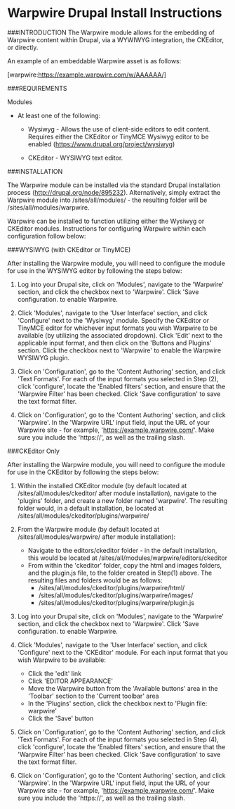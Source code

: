 # Warpwire Drupal Install Instructions

###INTRODUCTION
The Warpwire module allows for the embedding of Warpwire content within Drupal,
via a WYWIWYG integration, the CKEditor, or directly.

An example of an embeddable Warpwire asset is as follows:

[warpwire:https://example.warpwire.com/w/AAAAAA/]

###REQUIREMENTS

Modules
 * At least one of the following:
   
   - Wysiwyg - Allows the use of client-side editors to edit content.
               Requires either the CKEditor or TinyMCE Wysiwyg editor to be enabled
 	            (https://www.drupal.org/project/wysiwyg)

   - CKEditor - WYSIWYG text editor.


###INSTALLATION

The Warpwire module can be installed via the standard Drupal installation process
(http://drupal.org/node/895232).  Alternatively, simply extract the Warpwire module into
/sites/all/modules/ - the resulting folder will be /sites/all/modules/warpwire.

Warpwire can be installed to function utilizing either the Wysiwyg or CKEditor modules.  Instructions
for configuring Warpwire within each configuration follow below:


###WYSIWYG (with CKEditor or TinyMCE)

After installing the Warpwire module, you will need to configure the module 
for use in the WYSIWYG editor by following the steps below:

1) Log into your Drupal site, click on 'Modules', navigate to the 'Warpwire' section, and
   click the checkbox next to 'Warpwire'.  Click 'Save configuration. to enable Warpwire.

2) Click 'Modules', navigate to the 'User Interface' section, and click 'Configure'
   next to the 'Wysiwyg' module.  Specify the CKEditor or TinyMCE editor for whichever input formats
   you wish Warpwire to be available (by utilizing the associated dropdown).  Click
   'Edit' next to the applicable input format, and then click on the 'Buttons and Plugins'
   section.  Click the checkbox next to 'Warpwire' to enable the Warpwire WYSIWYG plugin.

3) Click on 'Configuration', go to the 'Content Authoring' section, and click 'Text Formats'.
   For each of the input formats you selected in Step (2), click 'configure', locate the 
   'Enabled filters' section, and ensure that the 'Warpwire Filter' has been checked.  Click
   'Save configuration' to save the text format filter.

4) Click on 'Configuration', go to the 'Content Authoring' section, and click 'Warpwire'.
   In the 'Warpwire URL' input field, input the URL of your Warpwire site - for example, 
   'https://example.warpwire.com/'.  Make sure you include the 'https://', as well as the trailing
   slash.

###CKEditor Only

After installing the Warpwire module, you will need to configure the module 
for use in the CKEditor by following the steps below:

1) Within the installed CKEditor module (by default located at /sites/all/modules/ckeditor/ 
   after module installation), navigate to the 'plugins' folder, and create a new folder named
   'warpwire'.  The resulting folder would, in a default installation, be located
   at /sites/all/modules/ckeditor/plugins/warpwire/

2) From the Warpwire module (by default located at /sites/all/modules/warpwire/ after module
   installation):
      - Navigate to the editors/ckeditor folder - in the default installation, this would be
        located at /sites/all/modules/warpwire/editors/ckeditor
      - From within the 'ckeditor' folder, copy the html and images folders, and the plugin.js 
        file, to the folder created in Step(1) above.  The resulting files and folders would be
        as follows:
         * /sites/all/modules/ckeditor/plugins/warpwire/html/
         * /sites/all/modules/ckeditor/plugins/warpwire/images/
         * /sites/all/modules/ckeditor/plugins/warpwire/plugin.js

3) Log into your Drupal site, click on 'Modules', navigate to the 'Warpwire' section, and
   click the checkbox next to 'Warpwire'.  Click 'Save configuration. to enable Warpwire.

4) Click 'Modules', navigate to the 'User Interface' section, and click 'Configure'
   next to the 'CKEditor' module.  For each input format that you wish Warpwire to be available:
      - Click the 'edit' link
      - Click 'EDITOR APPEARANCE'
      - Move the Warpwire button from the 'Available buttons' area in the 'Toolbar' 
        section to the 'Current toolbar' area
      - In the 'Plugins' section, click the checkbox next to 'Plugin file: warpwire'
      - Click the 'Save' button

5) Click on 'Configuration', go to the 'Content Authoring' section, and click 'Text Formats'.
   For each of the input formats you selected in Step (4), click 'configure', locate the 
   'Enabled filters' section, and ensure that the 'Warpwire Filter' has been checked.  Click
   'Save configuration' to save the text format filter.

6) Click on 'Configuration', go to the 'Content Authoring' section, and click 'Warpwire'.
   In the 'Warpwire URL' input field, input the URL of your Warpwire site - for example, 
   'https://example.warpwire.com/'.  Make sure you include the 'https://', as well as the trailing
   slash.



